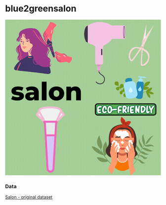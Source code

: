 # blue2greensalon

<img src = "/assets/blue2greensalon.gif" alt="salon"/>


### Data

[Salon - original dataset](https://www.kaggle.com/datasets/frederickferguson/hair-salon-no-show-data-set?select=Receipt+Transactions0.csv)








